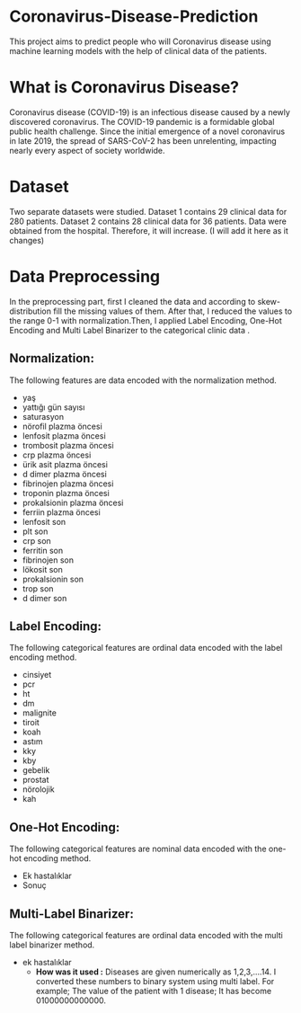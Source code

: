 # Coronavirus-Disease-Prediction

This project aims to predict people who will Coronavirus disease using machine learning models with the help of clinical data of the patients.


# What is  Coronavirus Disease?

Coronavirus disease (COVID-19) is an infectious disease caused by a newly discovered coronavirus. The COVID-19 pandemic is a formidable global public health challenge. Since the initial emergence of a novel coronavirus in late 2019, the spread of SARS-CoV-2 has been unrelenting, impacting nearly every aspect of society worldwide.

# Dataset

Two separate datasets were studied. Dataset 1 contains 29 clinical data for 280 patients. Dataset 2 contains 28 clinical data for 36 patients. Data were obtained from the hospital. Therefore, it will increase. (I will add it here as it changes)

# Data Preprocessing

In the preprocessing part, first I cleaned the data and according to skew-distribution fill the missing values of them. After that, I reduced the values to the range 0-1 with normalization.Then, I applied Label Encoding, One-Hot Encoding and Multi Label Binarizer to the categorical clinic data .

## Normalization:

The following  features are  data encoded with the normalization method.

 - yaş
 - yattığı gün sayısı
 - saturasyon
 - nörofil plazma öncesi
 - lenfosit plazma öncesi
 - trombosit plazma öncesi
 - crp plazma öncesi
 - ürik asit plazma öncesi
 - d dimer plazma öncesi
 - fibrinojen plazma öncesi
 - troponin plazma öncesi
 - prokalsionin plazma öncesi
 - ferriin plazma öncesi
 - lenfosit son
 - plt son
 - crp son
 - ferritin son
 - fibrinojen son
 - lökosit son
 - prokalsionin son
 - trop son
 - d dimer son
 
## Label Encoding:

The following categorical features are ordinal data encoded with the label encoding method.

 - cinsiyet
 - pcr
 - ht
 - dm
 - malignite
 - tiroit
 - koah
 - astım
 - kky
 - kby
 - gebelik
 - prostat
 - nörolojik
 - kah
 

## One-Hot Encoding:

The following categorical features are nominal data encoded with the one-hot encoding method.

 - Ek hastalıklar
 - Sonuç

## Multi-Label Binarizer:

The following categorical features are ordinal data encoded with the multi label binarizer method.

 - ek hastalıklar
	 - **How was it used :**  Diseases are given numerically as 1,2,3,....14.
		I converted these numbers to binary system using multi label.
		For example; The value of the patient with 1 disease; It has become 01000000000000.
